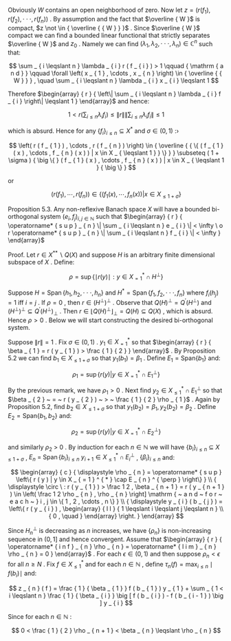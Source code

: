Obviously $W$ contains an open neighborhood of zero. Now let $z = ( r ( f _ { 1 } ) , r ( f _ { 2 } ) , \cdot \cdot \cdot , r ( f _ { n } ) )$ . By assumption and the fact that $\overline { W }$ is compact, $z \not \in { \overline { { W } } }$ . Since $\overline { W }$ compact we can find a bounded linear functional that strictly separates $\overline { W }$ and $z _ { 0 }$ . Namely we can find $( \lambda _ { 1 } , \lambda _ { 2 } , \cdot \cdot \cdot , \lambda _ { n } ) \in \mathbb { C } ^ { n }$ such that:  

$$
\sum _ { i \leqslant n } \lambda _ { i } r ( f _ { i } ) > 1 \qquad { \mathrm { a n d } } \qquad \forall \left( x _ { 1 } , \cdots , x _ { n } \right) \in { \overline { { W } } } , \quad \sum _ { i \leqslant n } \lambda _ { i } x _ { i } \leqslant 1
$$  

Therefore $\begin{array} { r } { \left\| \sum _ { i \leqslant n } \lambda _ { i } f _ { i } \right\| \leqslant 1 } \end{array}$ and hence:  

$$
1 < r \left( \sum _ { i \leqslant n } \lambda _ { i } f _ { i } \right) \leqslant \left\| r \right\| \left\| \sum _ { i \leqslant n } \lambda _ { i } f _ { i } \right\| \leqslant 1
$$  

which is absurd. Hence for any $\{ f _ { i } \} _ { i \leqslant n } \subseteq X ^ { * }$ and $\sigma \in ( 0 , 1 )$ :›  

$$
\left( r ( f _ { 1 } ) , \cdots , r ( f _ { n } ) \right) \in { \overline { { \{ ( f _ { 1 } ( x ) , \cdots , f _ { n } ( x ) ) | x \in X _ { \leqslant 1 } } \} } } \subseteq ( 1 + \sigma ) { \big \{ } ( f _ { 1 } ( x ) , \cdots , f _ { n } ( x ) ) | x \in X _ { \leqslant 1 } { \big \} }
$$  

or  

$$
\left( r ( f _ { 1 } ) , \cdots , r ( f _ { n } ) \right) \in \left\{ \left( f _ { 1 } ( x ) , \cdots , f _ { n } ( x ) \right) | x \in X _ { \leqslant 1 + \sigma } \right\}
$$  

Proposition 5.3. Any non-reflexive Banach space $X$ will have a bounded bi-orthogonal system $( e _ { i } , f _ { j } ) _ { i , j \in \mathbb { N } }$ such that $\begin{array} { r } { \operatorname* { s u p } _ { n } \| \sum _ { i \leqslant n } e _ { i } \| < \infty \ o r \operatorname* { s u p } _ { n } \| \sum _ { i \leqslant n } f _ { i } \| < \infty } \end{array}$  

Proof. Let $r \in X ^ { * * } \backslash Q ( X )$ and suppose $H$ is an arbitrary finite dimensional subspace of $X$ . Define:  

$$
\rho = \operatorname* { s u p } \left\{ \mid r ( y ) \mid : y \in X _ { = 1 } ^ { * } \cap H ^ { \bot } \right\}
$$  

Suppose $H = \operatorname { S p a n } \{ h _ { 1 } , h _ { 2 } , \cdot \cdot \cdot , h _ { n } \}$ and $H ^ { * } = \operatorname { S p a n } \{ f _ { 1 } , f _ { 2 } , \cdot \cdot \cdot , f _ { n } \}$ where $f _ { i } ( h _ { j } ) = 1$ iff $i = j$ . If $\rho = 0$ , then $r \in ( H ^ { \perp } ) ^ { \perp }$ . Observe that $Q ( H ) ^ { \perp } = Q ^ { \prime } ( H ^ { \perp } )$ and $( H ^ { \bot } ) ^ { \bot } \subseteq Q ^ { \prime } ( H ^ { \bot } ) _ { \bot }$ . Then $r \in \left\lfloor Q ( H ) ^ { \perp } \right\rfloor _ { \perp } = Q ( H ) \subseteq Q ( X )$ , which is absurd. Hence $\rho > 0$ . Below we will start constructing the desired bi-orthogonal system.  

Suppose $\| r \| = 1$ . Fix $\sigma \in ( 0 , 1 )$ . $y _ { 1 } \in X _ { = 1 } ^ { * }$ so that $\begin{array} { r } { \beta _ { 1 } = r ( y _ { 1 } ) > \frac { 1 } { 2 } } \end{array}$ . By Proposition 5.2 we can find $b _ { 1 } \in X _ { \leqslant 1 + \sigma }$ so that $y _ { 1 } ( b _ { 1 } ) = \beta _ { 1 }$ . Define $E _ { 1 } = \mathrm { S p a n } \{ b _ { 1 } \}$ and:  

$$
\rho _ { 1 } = \operatorname* { s u p } \left\{ r ( y ) | y \in X _ { = 1 } ^ { * } \cap E _ { 1 } ^ { \bot } \right\}
$$  

By the previous remark, we have $\rho _ { 1 } > 0$ . Next find $y _ { 2 } \in X _ { \leqslant 1 } ^ { \ast } \cap E _ { 1 } ^ { \perp }$ so that $\beta _ { 2 } ~ = ~ r ( y _ { 2 } ) ~ > ~ \frac { 1 } { 2 } \rho _ { 1 }$ . Again by Proposition 5.2, find $b _ { 2 } \in X _ { \leqslant 1 + \sigma }$ so that $y _ { 1 } ( b _ { 2 } ) = \beta _ { 1 } , y _ { 2 } ( b _ { 2 } ) = \beta _ { 2 }$ . Define $E _ { 2 } = \mathrm { S p a n } \{ b _ { 1 } , b _ { 2 } \}$ and:  

$$
\rho _ { 2 } = \operatorname* { s u p } \left\{ r ( y ) | y \in X _ { = 1 } ^ { * } \cap E _ { 2 } ^ { \perp } \right\}
$$  

and similarly $\rho _ { 2 } ~ > ~ 0$ . By induction for each $n \in \mathbb { N }$ we will have $\{ b _ { i } \} _ { i \leqslant n } ~ \subseteq ~ X _ { \leqslant 1 + \sigma }$ , $E _ { n } \ = \ \operatorname { S p a n } \{ b _ { i } \} _ { i \leqslant n }$ $y _ { i + 1 } \in X _ { \leqslant 1 } ^ { * } \cap E _ { i } ^ { \perp }$ , $\{ \beta _ { i } \} _ { i \leqslant n }$ and:  

$$
\begin{array} { c } { \displaystyle \rho _ { n } = \operatorname* { s u p } \left\{ r ( y ) | y \in X _ { = 1 } ^ { * } \cap E _ { n } ^ { \perp } \right\} } \\ { \displaystyle \circ \ : r ( y _ { 1 } ) > \frac 1 2 , \beta _ { n + 1 } = r ( y _ { n + 1 } ) \in \left( \frac 1 2 \rho _ { n } , \rho _ { n } \right] \mathrm { ~ a n d ~ f o r ~ e a c h ~ } i , j \in \{ 1 , 2 , \cdots , n \} } \\ { \displaystyle y _ { i } ( b _ { j } ) = \left\{ r ( y _ { i } ) , \begin{array} { l l } { 1 \leqslant i \leqslant j \leqslant n } \\ { 0 , \quad } \end{array} \right. } \end{array}
$$  

Since $H _ { n } ^ { \perp }$ is decreasing as $n$ increases, we have $\left\{ \rho _ { n } \right\}$ is non-increasing sequence in $( 0 , 1 ]$ and hence convergent. Assume that $\begin{array} { r } { \operatorname* { i n f } _ { n } \rho _ { n } = \operatorname* { l i m } _ { n } \rho _ { n } = 0 } \end{array}$ . For each $\epsilon \in ( 0 , 1 )$ and then suppose $\rho _ { n } < \epsilon$ for all $n \geqslant N$ . Fix $f \in X _ { \leqslant 1 } ^ { * }$ and for each $n \in \mathbb N$ , define $\tau _ { n } ( f ) = \operatorname* { m a x } _ { i \leqslant n } \mid f ( b _ { i } ) \mid$ and:  

$$
z _ { n } ( f ) = \frac { 1 } { \beta _ { 1 } } f ( b _ { 1 } ) y _ { 1 } + \sum _ { 1 < i \leqslant n } \frac { 1 } { \beta _ { i } } \big [ f ( b _ { i } ) - f ( b _ { i - 1 } ) \big ] y _ { i }
$$  

Since for each $n \in \mathbb N$ :  

$$
0 < \frac { 1 } { 2 } \rho _ { n + 1 } < \beta _ { n } \leqslant \rho _ { n }
$$  